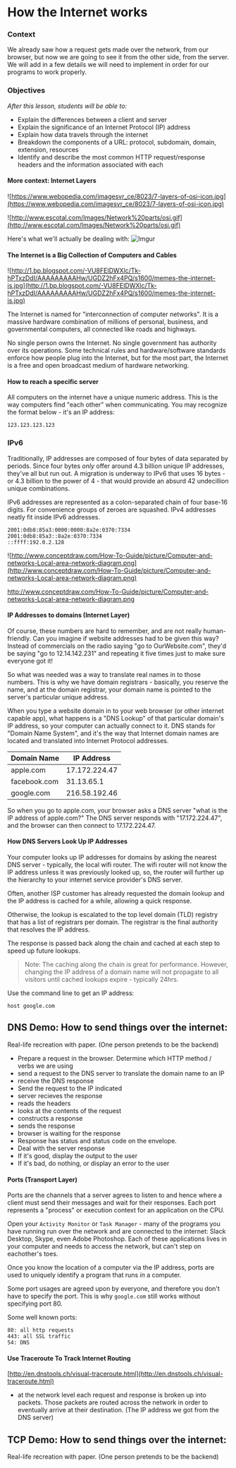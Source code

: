 # How the Internet works



### Context
We already saw how a request gets made over the network, from our browser, but now we are going to see it from the other side, from the server. We will add in a few details we will need to implement in order for our programs to work properly.




### Objectives
*After this lesson, students will be able to:*

- Explain the differences between a client and server
- Explain the significance of an Internet Protocol (IP) address
- Explain how data travels through the internet
- Breakdown the components of a URL: protocol, subdomain, domain, extension, resources
- Identify and describe the most common HTTP request/response headers and the information associated with each



#### More context: Internet Layers


![https://www.webopedia.com/imagesvr_ce/8023/7-layers-of-osi-icon.jpg](https://www.webopedia.com/imagesvr_ce/8023/7-layers-of-osi-icon.jpg)



![http://www.escotal.com/Images/Network%20parts/osi.gif](http://www.escotal.com/Images/Network%20parts/osi.gif)



Here's what we'll actually be dealing with:
![Imgur](https://i.imgur.com/gbYZ6Oj.gif)


#### The Internet is a Big Collection of Computers and Cables
![http://1.bp.blogspot.com/-VU8FEIDWXlc/Tk-hPTxzDdI/AAAAAAAAAHw/UGDZ2hFx4PQ/s1600/memes-the-internet-is.jpg](http://1.bp.blogspot.com/-VU8FEIDWXlc/Tk-hPTxzDdI/AAAAAAAAAHw/UGDZ2hFx4PQ/s1600/memes-the-internet-is.jpg)

<span class="non-slide"></span>

The Internet is named for "interconnection of computer networks". It is a massive hardware combination of millions of personal, business, and governmental computers, all connected like roads and highways.

No single person owns the Internet. No single government has authority over its operations. Some technical rules and hardware/software standards enforce how people plug into the Internet, but for the most part, the Internet is a free and open broadcast medium of hardware networking.




#### How to reach a specific server

All computers on the internet have a unique numeric address. This is the way computers find "each other" when communicating. You may recognize the format below - it's an IP address:

```
123.123.123.123
```


### IPv6
Traditionally, IP addresses are composed of four bytes of data separated by periods. Since four bytes *only* offer around 4.3 billion unique IP addresses, they've all but run out. A migration is underway to IPv6 that uses 16 bytes - or 4.3 billion to the power of 4 - that would provide an absurd 42 undecillion unique combinations.

IPv6 addresses are represented as a colon-separated chain of four base-16 digits. For convenience groups of zeroes are squashed. IPv4 addresses neatly fit inside IPv6 addresses.

```
2001:0db8:85a3:0000:0000:8a2e:0370:7334
2001:0db8:85a3::8a2e:0370:7334
::ffff:192.0.2.128
```



![http://www.conceptdraw.com/How-To-Guide/picture/Computer-and-networks-Local-area-network-diagram.png](http://www.conceptdraw.com/How-To-Guide/picture/Computer-and-networks-Local-area-network-diagram.png)


http://www.conceptdraw.com/How-To-Guide/picture/Computer-and-networks-Local-area-network-diagram.png

#### IP Addresses to domains (Internet Layer)

Of course, these numbers are hard to remember, and are not really human-friendly. Can you imagine if website addresses had to be given this way? Instead of commercials on the radio saying "go to OurWebsite.com", they'd be saying "go to 12.14.142.231" and repeating it five times just to make sure everyone got it!

So what was needed was a way to translate real names in to those numbers. This is why we have domain registrars - basically, you reserve the name, and at the domain registrar, your domain name is pointed to the server's particular unique address.

When you type a website domain in to your web browser (or other internet capable app), what happens is a "DNS Lookup" of that particular domain's IP address, so your computer can actually connect to it.  DNS stands for "Domain Name System", and it's the way that Internet domain names are located and translated into Internet Protocol addresses.



| Domain Name  | IP Address    |
|--------------|---------------|
| apple.com    | 17.172.224.47 |
| facebook.com | 31.13.65.1    |
| google.com   | 216.58.192.46 |

So when you go to apple.com, your browser asks a DNS server "what is the IP address of apple.com?" The DNS server responds with "17.172.224.47", and the browser can then connect to 17.172.224.47.



#### How DNS Servers Look Up IP Addresses


Your computer looks up IP addresses for domains by asking the nearest DNS server - typically, the local wifi router. The wifi router will not know the IP address unless it was previously looked up, so, the router will further up the hierarchy to your internet service provider's DNS server.

Often, another ISP customer has already requested the domain lookup and the IP address is cached for a while, allowing a quick response.

Otherwise, the lookup is escalated to the top level domain (TLD) registry that has a list of registrars per domain. The registrar is the final authority that resolves the IP address.

The response is passed back along the chain and cached at each step to speed up future lookups.

> Note: The caching along the chain is great for performance. However, changing the IP address of a domain name will not propagate to all visitors until cached lookups expire - typically 24hrs.

Use the command line to get an IP address:
```
host google.com
```



## DNS Demo: How to send things over the internet:
Real-life recreation with paper. (One person pretends to be the backend)
- Prepare a request in the browser. Determine which HTTP method / verbs we are using
- send a request to the DNS server to translate the domain name to an IP
- receive the DNS response
- Send the request to the IP indicated
- server recieves the response
- reads the headers
- looks at the contents of the request
- constructs a response
- sends the response
- browser is waiting for the response
- Response has status and status code on the envelope.
- Deal with the server response
- If it's good, display the output to the user
- If it's bad, do nothing, or display an error to the user



#### Ports (Transport Layer)

Ports are the channels that a server agrees to listen to and hence where a client must send their messages and wait for their responses. Each port represents a "process" or execution context for an application on the CPU.

Open your `Activity Monitor` or `Task Manager` - many of the programs you have running run over the network and are connected to the internet: Slack Desktop, Skype, even Adobe Photoshop. Each of these applications lives in your computer and needs to access the network, but can't step on eachother's toes.

Once you know the location of a computer via the IP address, ports are used to uniquely identify a program that runs *in* a computer.

Some port usages are agreed upon by everyone, and therefore you don't have to specify the port. This is why `google.com` still works without specifying port 80.

Some well known ports:
```
80: all http requests
443: all SSL traffic
54: DNS
```


#### Use Traceroute To Track Internet Routing

[http://en.dnstools.ch/visual-traceroute.html](http://en.dnstools.ch/visual-traceroute.html)

- at the network level each request and response is broken up into packets. Those packets are routed across the network in order to eventually arrive at their destination. (The IP address we got from the DNS server)



## TCP Demo: How to send things over the internet:
Real-life recreation with paper. (One person pretends to be the backend)
